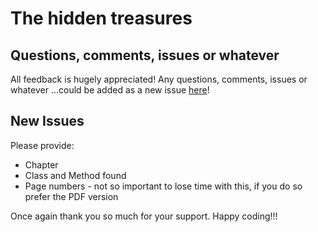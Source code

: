 # The hidden treasures
## Questions, comments, issues or whatever
All feedback is hugely appreciated! Any questions, comments, issues or whatever
...could be added as a new issue [here](https://github.com/laravel-the-hidden-treasures/issues)!

## New Issues
Please provide:

- Chapter
- Class and Method found
- Page numbers - not so important to lose time with this, if you do so prefer the PDF version

Once again thank you so much for your support. Happy coding!!!
